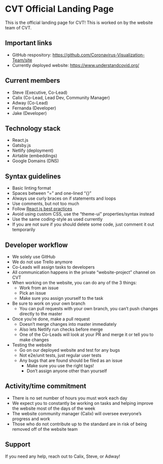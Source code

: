 # CVT Official Landing Page
This is the official landing page for CVT! This is worked on by the website team of CVT.

## Important links
- GitHub respository: https://github.com/Coronavirus-Visualization-Team/site
- Currently deployed website: https://www.understandcovid.org/

## Current members
- Steve (Executive, Co-Lead)
- Calix (Co-Lead, Lead Dev, Community Manager)
- Adway (Co-Lead)
- Fernanda (Developer)
- Jake (Developer)

## Technology stack
- React.js
- Gatsby.js
- Netlify (deployment)
- Airtable (embeddings)
- Google Domains (DNS)

## Syntax guidelines
- Basic linting format
- Spaces between “=” and one-lined “{}”
- Always use curly braces on if statements and loops
- Use comments, but not too much
- Follow [React.js best practices](https://www.codeinwp.com/blog/react-best-practices/)
- Avoid using custom CSS, use the “theme-ui” properties/syntax instead
- Use the same coding-style as used currently
- If you are not sure if you should delete some code, just comment it out temporarily

## Developer workflow
- We solely use GitHub
- We do not use Trello anymore
- Co-Leads will assign tasks to developers
- All communication happens in the private “website-project” channel on CVT
- When working on the website, you can do any of the 3 things:
  - Work from an issue
  - Pick an issue
  - Make sure you assign yourself to the task
- Be sure to work on your own branch
  - You can pull requests with your own branch, you can’t push changes directly to the master
- Once you’re done, make a pull request
  - Doesn’t merge changes into master immediately
  - Also lets Netlify run checks before merge
  - One of the Co-Leads will look at your PR and merge it or tell you to make changes
- Testing the website
  - Go on our deployed website and test for any bugs
  - Not e2e/unit tests, just regular user tests
  - Any bugs that are found should be filed as an issue
    - Make sure you use the right tags!
    - Don’t assign anyone other than yourself

## Activity/time commitment
- There is no set number of hours you must work each day
- We expect you to constantly be working on tasks and helping improve the website most of the days of the week
- The website community manager (Calix) will oversee everyone’s progress and work
- Those who do not contribute up to the standard are in risk of being removed off of the website team

## Support
If you need any help, reach out to Calix, Steve, or Adway!
